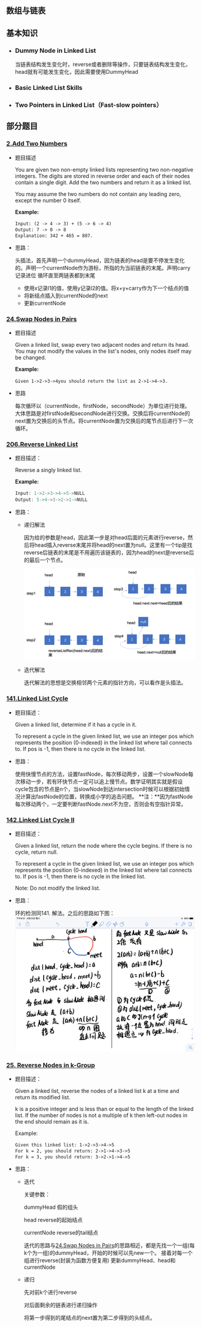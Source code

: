 ## 数组与链表

## 基本知识

- ### Dummy Node in Linked List

  当链表结构发生变化时，reverse或者删除等操作，只要链表结构发生变化，head就有可能发生变化，因此需要使用DummyHead

- ### Basic Linked List Skills

- ### Two Pointers in Linked List（Fast-slow pointers）



## 部分题目

### [2.Add Two Numbers](./2.add-two-numbers.java)

- 题目描述

  You are given two non-empty linked lists representing two non-negative integers. The digits are stored in reverse order and each of their nodes contain a single digit. Add the two numbers and return it as a linked list.

  You may assume the two numbers do not contain any leading zero, except the number 0 itself.

  **Example:**

  ```
  Input: (2 -> 4 -> 3) + (5 -> 6 -> 4)
  Output: 7 -> 0 -> 8
  Explanation: 342 + 465 = 807.
  ```

- 思路：

  头插法，首先声明一个dummyHead，因为链表的head是要不停发生变化的。声明一个currentNode作为游标，所指的为当前链表的末尾。声明carry记录进位
  循环直至两链表都到末尾
    - 使用x记录l1的值，使用y记录l2的值。将x+y+carry作为下一个结点的值
    - 将新结点插入到currentNode的next
    - 更新currentNode

### [24.Swap Nodes in Pairs](./24.swap-nodes-in-pairs.java)

- 题目描述

  Given a linked list, swap every two adjacent nodes and return its head.
  You may not modify the values in the list's nodes, only nodes itself may be changed.

  **Example:**  

  ```Given 1->2->3->4you should return the list as 2->1->4->3.```

- 思路

  每次循环以（currentNode，firstNode，secondNode）为单位进行处理。大体思路是对firstNode和secondNode进行交换。交换后将currentNode的next置为交换后的头节点。将currentNode置为交换后的尾节点后进行下一次循环。

  

### [206.Reverse Linked List](./206.reverse-linked-list.java)

- 题目描述：

  Reverse a singly linked list.

  **Example:**

  ```java
  Input: 1->2->3->4->5->NULL
  Output: 5->4->3->2->1->NULL
  ```

- 思路：

  - 递归解法

    因为给的参数是head，因此第一步是对head后面的元素进行reverse，然后将head插入reverse末尾并将head的next置为null。这里有一个tip是找reverse后链表的末尾是不用遍历该链表的，因为head的next是reverse后的最后一个节点。

    ![](./pics/revese_rec.png)

  - 迭代解法

    迭代解法的思想是交换相邻两个元素的指针方向，可以看作是头插法。

### [141.Linked List Cycle](./141.linked-list-cycle.java)

- 题目描述：

  Given a linked list, determine if it has a cycle in it.

  To represent a cycle in the given linked list, we use an integer pos which represents the position (0-indexed) in the linked list where tail connects to. If pos is -1, then there is no cycle in the linked list.

- 思路：

  使用快慢节点的方法，设置fastNode，每次移动两步，设置一个slowNode每次移动一步，若有环快节点一定可以追上慢节点。数学证明其实就是假设cycle包含的节点是n个，当slowNode到达intersection时候可以根据初始情况计算出fastNode的位置，转换成小学的追击问题。
  **注：**因为fastNode每次移动两个，一定要判断fastNode.next不为空，否则会有空指针异常。

### [142.Linked List Cycle II](./142.linked-list-cycle-ii.java)

- 题目描述：

  Given a linked list, return the node where the cycle begins. If there is no cycle, return null.

  To represent a cycle in the given linked list, we use an integer pos which represents the position (0-indexed) in the linked list where tail connects to. If pos is -1, then there is no cycle in the linked list.

  Note: Do not modify the linked list.

- 思路：

  环的检测同141. 解法。之后的思路如下图：
  ![cycle_detect](./pics/cycle_detect.png)

### [25. Reverse Nodes in k-Group](./25.reverse-nodes-in-k-group.java)

- 题目描述：

  Given a linked list, reverse the nodes of a linked list k at a time and return its modified list.
  
  k is a positive integer and is less than or equal to the length of the linked list. If the number of nodes is not a multiple of k then left-out nodes in the end should remain as it is.

  Example:
  ```
  Given this linked list: 1->2->3->4->5
  For k = 2, you should return: 2->1->4->3->5
  For k = 3, you should return: 3->2->1->4->5
  ```

- 思路：
  - 迭代

    关键参数：

    dummyHead 假的组头

    head reverse的起始结点

    currentNode reverse的tail结点

    迭代的思路与[24.Swap Nodes in Pairs](https://leetcode.com/problems/swap-nodes-in-pairs/)的思路相近，都是先找一个一组(每k个为一组)的dummyHead，开始的时候可以先new一个。
    接着对每一个组进行reverse(封装为函数方便复用)
    更新dummyHead、head和currentNode

  - 递归

    先对前k个进行reverse

    对后面剩余的链表进行递归操作

    将第一步得到的尾结点的next置为第二步得到的头结点。




